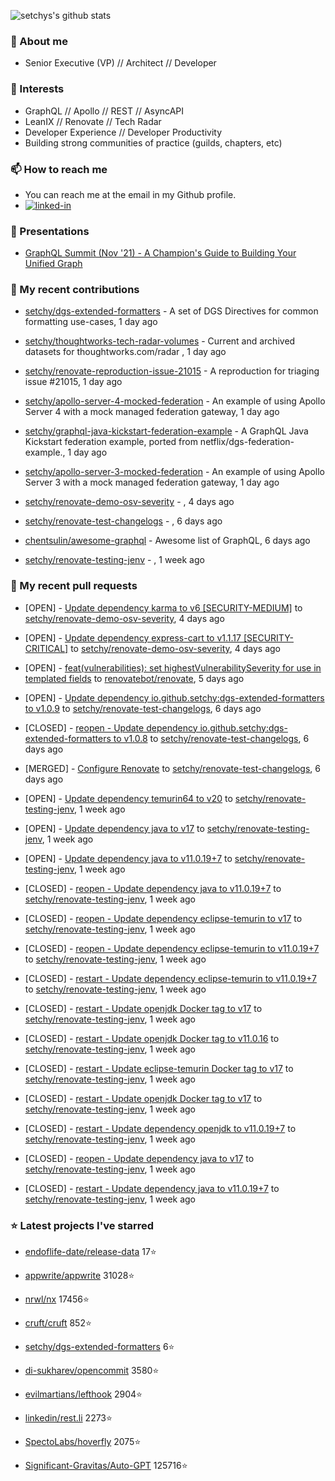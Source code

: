 <p align="left">
  <img src="https://github-readme-stats.vercel.app/api?username=setchy&show_icons=true&theme=algolia&count_private=true" alt="setchys's github stats">
</p>

### 📖 About me

- Senior Executive (VP) // Architect // Developer

### 🔭 Interests

- GraphQL // Apollo // REST // AsyncAPI
- LeanIX // Renovate // Tech Radar
- Developer Experience // Developer Productivity
- Building strong communities of practice (guilds, chapters, etc)

### 📫 How to reach me

- You can reach me at the email in my Github profile.
- [<img alt="linked-in" src="https://img.shields.io/badge/linkedin-%230077B5.svg?&style=for-the-badge&logo=linkedin&logoColor=white" />](https://www.linkedin.com/in/adamsetch)

### 🎤 Presentations

- [GraphQL Summit (Nov '21) - A Champion's Guide to Building Your Unified Graph](https://www.apollographql.com/events/roundtable/graphql-summit-november-2021/a-champions-guide-to-building-your-unified-graph)

### 🚀 My recent contributions



- [setchy/dgs-extended-formatters](https://github.com/setchy/dgs-extended-formatters) - A set of DGS Directives for common formatting use-cases, 1 day ago

- [setchy/thoughtworks-tech-radar-volumes](https://github.com/setchy/thoughtworks-tech-radar-volumes) - Current and archived datasets for thoughtworks.com/radar , 1 day ago

- [setchy/renovate-reproduction-issue-21015](https://github.com/setchy/renovate-reproduction-issue-21015) - A reproduction for triaging issue #21015, 1 day ago

- [setchy/apollo-server-4-mocked-federation](https://github.com/setchy/apollo-server-4-mocked-federation) - An example of using Apollo Server 4 with a mock managed federation gateway, 1 day ago

- [setchy/graphql-java-kickstart-federation-example](https://github.com/setchy/graphql-java-kickstart-federation-example) - A GraphQL Java Kickstart federation example, ported from netflix/dgs-federation-example., 1 day ago

- [setchy/apollo-server-3-mocked-federation](https://github.com/setchy/apollo-server-3-mocked-federation) - An example of using Apollo Server 3 with a mock managed federation gateway, 1 day ago

- [setchy/renovate-demo-osv-severity](https://github.com/setchy/renovate-demo-osv-severity) - , 4 days ago

- [setchy/renovate-test-changelogs](https://github.com/setchy/renovate-test-changelogs) - , 6 days ago

- [chentsulin/awesome-graphql](https://github.com/chentsulin/awesome-graphql) - Awesome list of GraphQL, 6 days ago

- [setchy/renovate-testing-jenv](https://github.com/setchy/renovate-testing-jenv) - , 1 week ago

### 🎉 My recent pull requests



- [OPEN] - [Update dependency karma to v6 [SECURITY-MEDIUM]](https://github.com/setchy/renovate-demo-osv-severity/pull/2) to [setchy/renovate-demo-osv-severity](https://github.com/setchy/renovate-demo-osv-severity), 4 days ago

- [OPEN] - [Update dependency express-cart to v1.1.17 [SECURITY-CRITICAL]](https://github.com/setchy/renovate-demo-osv-severity/pull/1) to [setchy/renovate-demo-osv-severity](https://github.com/setchy/renovate-demo-osv-severity), 4 days ago

- [OPEN] - [feat(vulnerabilities): set highestVulnerabilitySeverity for use in templated fields](https://github.com/renovatebot/renovate/pull/21939) to [renovatebot/renovate](https://github.com/renovatebot/renovate), 5 days ago

- [OPEN] - [Update dependency io.github.setchy:dgs-extended-formatters to v1.0.9](https://github.com/setchy/renovate-test-changelogs/pull/3) to [setchy/renovate-test-changelogs](https://github.com/setchy/renovate-test-changelogs), 6 days ago

- [CLOSED] - [reopen - Update dependency io.github.setchy:dgs-extended-formatters to v1.0.8](https://github.com/setchy/renovate-test-changelogs/pull/2) to [setchy/renovate-test-changelogs](https://github.com/setchy/renovate-test-changelogs), 6 days ago

- [MERGED] - [Configure Renovate](https://github.com/setchy/renovate-test-changelogs/pull/1) to [setchy/renovate-test-changelogs](https://github.com/setchy/renovate-test-changelogs), 6 days ago

- [OPEN] - [Update dependency temurin64 to v20](https://github.com/setchy/renovate-testing-jenv/pull/17) to [setchy/renovate-testing-jenv](https://github.com/setchy/renovate-testing-jenv), 1 week ago

- [OPEN] - [Update dependency java to v17](https://github.com/setchy/renovate-testing-jenv/pull/16) to [setchy/renovate-testing-jenv](https://github.com/setchy/renovate-testing-jenv), 1 week ago

- [OPEN] - [Update dependency java to v11.0.19&#43;7](https://github.com/setchy/renovate-testing-jenv/pull/15) to [setchy/renovate-testing-jenv](https://github.com/setchy/renovate-testing-jenv), 1 week ago

- [CLOSED] - [reopen - Update dependency java to v11.0.19&#43;7](https://github.com/setchy/renovate-testing-jenv/pull/14) to [setchy/renovate-testing-jenv](https://github.com/setchy/renovate-testing-jenv), 1 week ago

- [CLOSED] - [reopen - Update dependency eclipse-temurin to v17](https://github.com/setchy/renovate-testing-jenv/pull/13) to [setchy/renovate-testing-jenv](https://github.com/setchy/renovate-testing-jenv), 1 week ago

- [CLOSED] - [reopen - Update dependency eclipse-temurin to v11.0.19&#43;7](https://github.com/setchy/renovate-testing-jenv/pull/12) to [setchy/renovate-testing-jenv](https://github.com/setchy/renovate-testing-jenv), 1 week ago

- [CLOSED] - [restart - Update dependency eclipse-temurin to v11.0.19&#43;7](https://github.com/setchy/renovate-testing-jenv/pull/11) to [setchy/renovate-testing-jenv](https://github.com/setchy/renovate-testing-jenv), 1 week ago

- [CLOSED] - [restart - Update openjdk Docker tag to v17](https://github.com/setchy/renovate-testing-jenv/pull/10) to [setchy/renovate-testing-jenv](https://github.com/setchy/renovate-testing-jenv), 1 week ago

- [CLOSED] - [restart - Update openjdk Docker tag to v11.0.16](https://github.com/setchy/renovate-testing-jenv/pull/9) to [setchy/renovate-testing-jenv](https://github.com/setchy/renovate-testing-jenv), 1 week ago

- [CLOSED] - [restart - Update eclipse-temurin Docker tag to v17](https://github.com/setchy/renovate-testing-jenv/pull/8) to [setchy/renovate-testing-jenv](https://github.com/setchy/renovate-testing-jenv), 1 week ago

- [CLOSED] - [restart - Update openjdk Docker tag to v17](https://github.com/setchy/renovate-testing-jenv/pull/7) to [setchy/renovate-testing-jenv](https://github.com/setchy/renovate-testing-jenv), 1 week ago

- [CLOSED] - [restart - Update dependency openjdk to v11.0.19&#43;7](https://github.com/setchy/renovate-testing-jenv/pull/6) to [setchy/renovate-testing-jenv](https://github.com/setchy/renovate-testing-jenv), 1 week ago

- [CLOSED] - [reopen - Update dependency java to v17](https://github.com/setchy/renovate-testing-jenv/pull/5) to [setchy/renovate-testing-jenv](https://github.com/setchy/renovate-testing-jenv), 1 week ago

- [CLOSED] - [restart - Update dependency java to v11.0.19&#43;7](https://github.com/setchy/renovate-testing-jenv/pull/4) to [setchy/renovate-testing-jenv](https://github.com/setchy/renovate-testing-jenv), 1 week ago

### ⭐ Latest projects I've starred



- [endoflife-date/release-data](https://github.com/endoflife-date/release-data) 17⭐

- [appwrite/appwrite](https://github.com/appwrite/appwrite) 31028⭐

- [nrwl/nx](https://github.com/nrwl/nx) 17456⭐

- [cruft/cruft](https://github.com/cruft/cruft) 852⭐

- [setchy/dgs-extended-formatters](https://github.com/setchy/dgs-extended-formatters) 6⭐

- [di-sukharev/opencommit](https://github.com/di-sukharev/opencommit) 3580⭐

- [evilmartians/lefthook](https://github.com/evilmartians/lefthook) 2904⭐

- [linkedin/rest.li](https://github.com/linkedin/rest.li) 2273⭐

- [SpectoLabs/hoverfly](https://github.com/SpectoLabs/hoverfly) 2075⭐

- [Significant-Gravitas/Auto-GPT](https://github.com/Significant-Gravitas/Auto-GPT) 125716⭐


